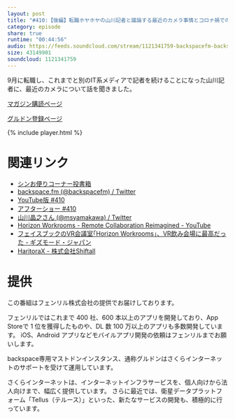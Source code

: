```yaml
---
layout: post
title: "#410:【後編】転職ホヤホヤの山川記者と議論する最近のカメラ事情とコロナ禍での働き方~Workrooms編~"
category: episode
share: true
runtime: "00:44:56"
audio: https://feeds.soundcloud.com/stream/1121341759-backspacefm-backspacefm-410-2.mp3
size: 43149901
soundcloud: 1121341759
---
```


9月に転職し、これまでと別のIT系メディアで記者を続けることになった山川記者に、最近のカメラについて話を聞きました。

[マガジン購読ページ](https://note.com/drikin/m/m55ec296b7655)

[グルドン登録ページ](https://mstdn.guru/invite/3WVHpSMr)

{% include player.html %}

# 関連リンク
* [シンお便りコーナー投書箱](https://forms.gle/NDBngfLwc3jKbLEJ6)
* [backspace.fm (@backspacefm) / Twitter](https://twitter.com/backspacefm)
* [YouTube版 #410](https://youtu.be/sdqMBNOPgiA)
* [アフターショー #410](https://note.com/backspacefm/n/ne64c7ea644e3)
* [山川晶之さん (@msyamakawa) / Twitter](https://twitter.com/msyamakawa)
* [Horizon Workrooms - Remote Collaboration Reimagined - YouTube](https://www.youtube.com/watch?v=lgj50IxRrKQ)
* [フェイスブックのVR会議室｢Horizon Workrooms｣、VR飲み会場に最高だった - ギズモード・ジャパン](https://www.gizmodo.jp/2021/08/facebook-horizon-workrooms-vr-drinking.html)
* [HaritoraX - 株式会社Shiftall](https://ja.shiftall.net/archives/product_page/haritorax/)

# 提供

この番組はフェンリル株式会社の提供でお届けしております。

フェンリルではこれまで 400 社、600 本以上のアプリを開発しており、App Storeで 1 位を獲得したものや、DL 数 100 万以上のアプリも多数開発しています。
iOS、Android アプリなどモバイルアプリ開発の依頼はフェンリルまでお願いします。

backspace専用マストドンインスタンス、通称グルドンはさくらインターネットのサポートを受けて運用しています。

さくらインターネットは、インターネットインフラサービスを、個人向けから法人向けまで、幅広く提供しています。
さらに最近では、衛星データプラットフォーム「Tellus（テルース）」といった、新たなサービスの開発も、積極的に行っています。
